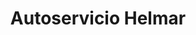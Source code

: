 ---
title: "Autoservicio Helmar"
url: /ciudad-de-guatemala/autoservicio-helmar/
shop: reparación de automóviles
---